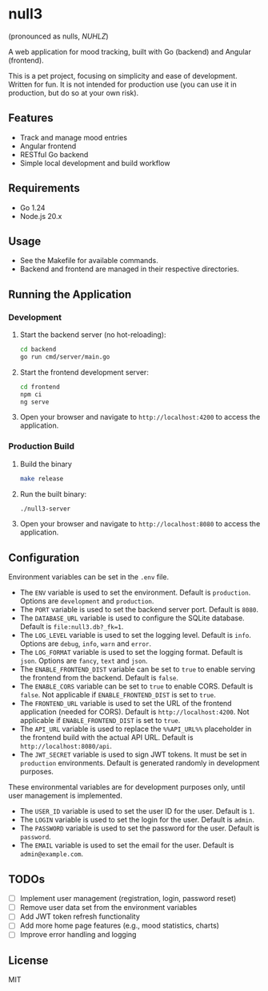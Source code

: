 # null3

(pronounced as nulls, *NUHLZ*)

A web application for mood tracking, built with Go (backend) and Angular (frontend).

This is a pet project, focusing on simplicity and ease of development. Written for fun. It is not intended for production use (you can use it in production, but do so at your own risk).

## Features
- Track and manage mood entries
- Angular frontend
- RESTful Go backend
- Simple local development and build workflow

## Requirements
- Go 1.24
- Node.js 20.x

## Usage
- See the Makefile for available commands.
- Backend and frontend are managed in their respective directories.

## Running the Application

### Development
1. Start the backend server (no hot-reloading):
   ```bash
   cd backend
   go run cmd/server/main.go
   ```
2. Start the frontend development server:
   ```bash
   cd frontend
   npm ci
   ng serve
   ```
3. Open your browser and navigate to `http://localhost:4200` to access the application.

### Production Build
1. Build the binary
    ```bash
    make release
    ```
2. Run the built binary:
   ```bash
   ./null3-server
   ```
3. Open your browser and navigate to `http://localhost:8080` to access the application.

## Configuration
Environment variables can be set in the `.env` file.
- The `ENV` variable is used to set the environment. Default is `production`. Options are `development` and `production`.
- The `PORT` variable is used to set the backend server port. Default is `8080`.
- The `DATABASE_URL` variable is used to configure the SQLite database. Default is `file:null3.db?_fk=1`.
- The `LOG_LEVEL` variable is used to set the logging level. Default is `info`. Options are `debug`, `info`, `warn` and `error`.
- The `LOG_FORMAT` variable is used to set the logging format. Default is `json`. Options are `fancy`, `text` and `json`.
- The `ENABLE_FRONTEND_DIST` variable can be set to `true` to enable serving the frontend from the backend. Default is `false`.
- The `ENABLE_CORS` variable can be set to `true` to enable CORS. Default is `false`. Not applicable if `ENABLE_FRONTEND_DIST` is set to `true`.
- The `FRONTEND_URL` variable is used to set the URL of the frontend application (needed for CORS). Default is `http://localhost:4200`. Not applicable if `ENABLE_FRONTEND_DIST` is set to `true`.
- The `API_URL` variable is used to replace the `%%API_URL%%` placeholder in the frontend build with the actual API URL. Default is `http://localhost:8080/api`.
- The `JWT_SECRET` variable is used to sign JWT tokens. It must be set in `production` environments. Default is generated randomly in development purposes.

These environmental variables are for development purposes only, until user management is implemented.
- The `USER_ID` variable is used to set the user ID for the user. Default is `1`.
- The `LOGIN` variable is used to set the login for the user. Default is `admin`.
- The `PASSWORD` variable is used to set the password for the user. Default is `password`.
- The `EMAIL` variable is used to set the email for the user. Default is `admin@example.com`.

## TODOs
- [ ] Implement user management (registration, login, password reset)
- [ ] Remove user data set from the environment variables
- [ ] Add JWT token refresh functionality
- [ ] Add more home page features (e.g., mood statistics, charts)
- [ ] Improve error handling and logging

## License
MIT

